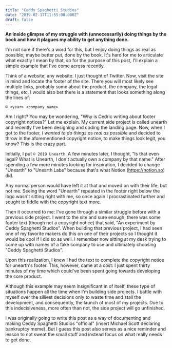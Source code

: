 ```yaml
---
title: "Ceddy Spaghetti Studios"
date: "2019-02-17T11:55:00.000Z"
draft: false
---
```


**An inside glimpse of my struggle with (unnecessarily) doing things by the book
and how it plagues my ability to get anything done.**

I'm not sure if there's a word for this, but I enjoy doing things as real as
possible; maybe better put, done by the book. It's hard for me to articulate
what exactly I mean by that, so for the purpose of this post, I'll explain a
simple example that I've come across recently.

Think of a website, any website. I just thought of Twitter. Now, visit the site
in mind and locate the footer of the site. There you will most likely see multiple
links, probably some about the product, the company, the legal things, etc. I
would also bet there is a statement that looks something along the lines of:

```
© <year> <company_name>
```

Am I right? You may be wondering, "Why is Cedric writing about footer copyright
notices?" Let me explain. My current side project is called unearth and recently
I've been designing and coding the landing page. Now, when I got to the footer,
*I wanted to do things as real as possible* and decided to throw in the
aforementioned copyright notice, to make things look legit, you know? This is
the crazy part.

Initially, I put `© 2019 Unearth`. A few minutes later, I thought, "Is that even
legal? What is Unearth, I don't actually own a company by that name."
After spending a few more minutes looking for inspiration, I decided to change
"Unearth" to "Unearth Labs" because that's what Notion (https://notion.so) did.

Any normal person would have left it at that and moved on with their life, but
not me. Seeing the word "Unearth" repeated in the footer right below the logo
wasn't sitting right with me, so once again I procrastinated further and sought
to fiddle with the copyright text more.

Then it occurred to me: I've gone through a similar struggle before with a previous
side project. I went to the site and sure enough, there was some footer text
(though not a copyright notice) that said, "An experiment by Ceddy Spaghetti
Studios". When building that previous project, I had seen one of my favorite
makers do this on one of their projects so I thought it would be cool if I did
so as well. I remember now sitting at my desk trying to come up with names of a
fake company to use and ultimately choosing "Ceddy Spaghetti Studios".

Upon this realization, I knew I had the text to complete the copyright notice
for unearth's footer. This, however, came at a cost: I just spent thirty minutes
of my time which could've been spent going towards developing the core product.

Although this example may seem insignificant in of itself, these type of situations
happen all the time when I'm building side projects. I battle with myself over
the silliest decisions only to waste time and stall the development, and
consequently, the launch of most of my projects. Due to this indecisiveness,
more often than not, the side project will go unfinished.

I was originally going to write this post as a way of documenting and making
Ceddy Spaghetti Studios "official" (insert Michael Scott declaring bankruptcy
meme). But I guess this post also serves as a nice reminder and lesson to not
sweat the small stuff and instead focus on what really needs to get done.
